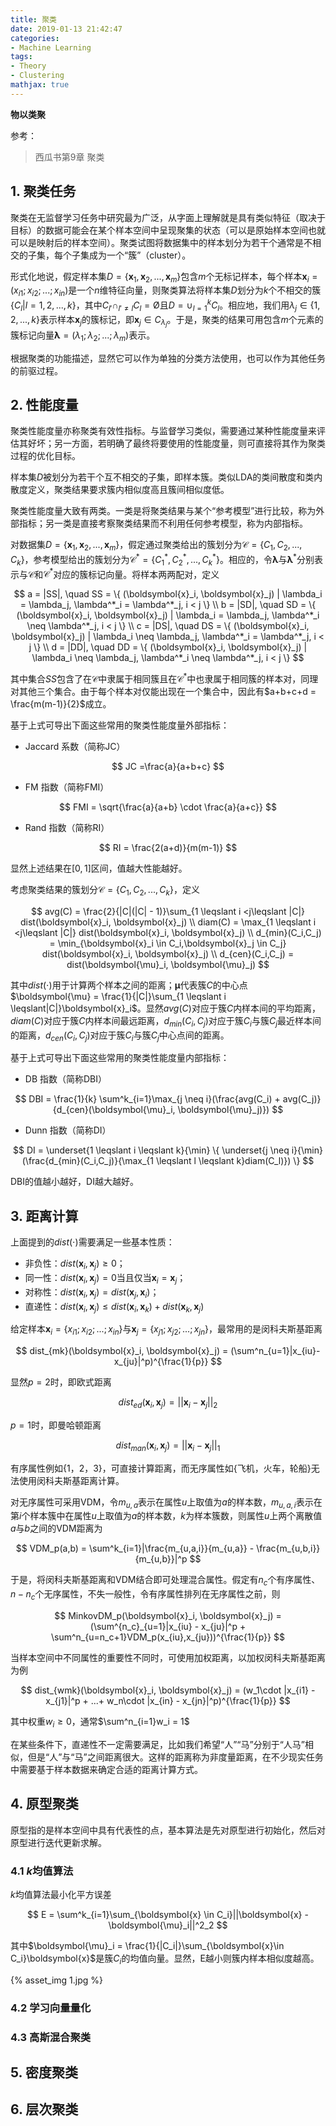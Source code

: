 ```yaml
---
title: 聚类
date: 2019-01-13 21:42:47
categories:
- Machine Learning
tags:
- Theory
- Clustering
mathjax: true
---
```


**物以类聚**

参考：

> 西瓜书第9章 聚类

## 1. 聚类任务

聚类在无监督学习任务中研究最为广泛，从字面上理解就是具有类似特征（取决于目标）的数据可能会在某个样本空间中呈现聚集的状态（可以是原始样本空间也就可以是映射后的样本空间）。聚类试图将数据集中的样本划分为若干个通常是不相交的子集，每个子集成为一个“簇”（cluster）。

形式化地说，假定样本集$D = \{ \boldsymbol{x}_1, \boldsymbol{x}_2,...,\boldsymbol{x}_m \}$包含$m$个无标记样本，每个样本$\boldsymbol{x}_i = (x_{i1};x_{i2};...;x_{in})$是一个$n$维特征向量，则聚类算法将样本集$D$划分为$k$个不相交的簇$\{ C_l|l = 1,2,...,k \}$，其中$C_{l'} \cap_{l'\neq l} C_l = \text{\O}$且$D = \cup^k_{l=1}C_l$。相应地，我们用$\lambda_j \in \{ 1,2,...,k \}$表示样本$\boldsymbol{x}_j$的簇标记，即$\boldsymbol{x}_j \in C_{\lambda_j}$。于是，聚类的结果可用包含$m$个元素的簇标记向量$\boldsymbol{\lambda} = (\lambda_1;\lambda_2;...;\lambda_m)$表示。

根据聚类的功能描述，显然它可以作为单独的分类方法使用，也可以作为其他任务的前驱过程。

<!-- more -->

## 2. 性能度量

聚类性能度量亦称聚类有效性指标。与监督学习类似，需要通过某种性能度量来评估其好坏；另一方面，若明确了最终将要使用的性能度量，则可直接将其作为聚类过程的优化目标。

样本集$D$被划分为若干个互不相交的子集，即样本簇。类似LDA的类间散度和类内散度定义，聚类结果要求簇内相似度高且簇间相似度低。

聚类性能度量大致有两类。一类是将聚类结果与某个“参考模型”进行比较，称为外部指标；另一类是直接考察聚类结果而不利用任何参考模型，称为内部指标。

对数据集$D = \{ \boldsymbol{x}_1, \boldsymbol{x}_2,...,\boldsymbol{x}_m \}$，假定通过聚类给出的簇划分为$\mathcal{C} = \{ C_1, C_2,...,C_k \}$，参考模型给出的簇划分为$\mathcal{C}^* = \{ C_1^*, C_2^*,...,C_k^* \}$。相应的，令$\boldsymbol{\lambda}$与$\boldsymbol{\lambda}^*$分别表示与$\mathcal{C}$和$\mathcal{C}^*$对应的簇标记向量。将样本两两配对，定义

$$
a = |SS|, \quad SS = \{ (\boldsymbol{x}_i, \boldsymbol{x}_j) | \lambda_i = \lambda_j, \lambda^*_i = \lambda^*_j, i < j \}
\\
b = |SD|, \quad SD = \{ (\boldsymbol{x}_i, \boldsymbol{x}_j) | \lambda_i = \lambda_j, \lambda^*_i \neq \lambda^*_j, i < j \}
\\
c = |DS|, \quad DS = \{ (\boldsymbol{x}_i, \boldsymbol{x}_j) | \lambda_i \neq \lambda_j, \lambda^*_i = \lambda^*_j, i < j \}
\\
d = |DD|, \quad DD = \{ (\boldsymbol{x}_i, \boldsymbol{x}_j) | \lambda_i \neq \lambda_j, \lambda^*_i \neq \lambda^*_j, i < j \}
$$

其中集合$SS$包含了在$\mathcal{C}$中隶属于相同簇且在$\mathcal{C}^*$中也隶属于相同簇的样本对，同理对其他三个集合。由于每个样本对仅能出现在一个集合中，因此有$a+b+c+d = \frac{m(m-1)}{2}$成立。

基于上式可导出下面这些常用的聚类性能度量外部指标：

* Jaccard 系数（简称JC）

$$
JC =\frac{a}{a+b+c}
$$

* FM 指数（简称FMI）

$$
FMI = \sqrt{\frac{a}{a+b} \cdot \frac{a}{a+c}}
$$

* Rand 指数（简称RI）

$$
RI = \frac{2(a+d)}{m(m-1)}
$$

显然上述结果在$[0,1]$区间，值越大性能越好。

考虑聚类结果的簇划分$\mathcal{C} = \{ C_1,C_2,...,C_k \}$，定义

$$
avg(C) = \frac{2}{|C|(|C| - 1)}\sum_{1 \leqslant i <j\leqslant |C|} dist(\boldsymbol{x}_i, \boldsymbol{x}_j)
\\
diam(C) = \max_{1 \leqslant i <j\leqslant |C|} dist(\boldsymbol{x}_i, \boldsymbol{x}_j)
\\
d_{min}(C_i,C_j) = \min_{\boldsymbol{x}_i \in C_i,\boldsymbol{x}_j \in C_j} dist(\boldsymbol{x}_i, \boldsymbol{x}_j)
\\
d_{cen}(C_i,C_j) = dist(\boldsymbol{\mu}_i, \boldsymbol{\mu}_j)
$$

其中$dist(\cdot)$用于计算两个样本之间的距离；$\boldsymbol{\mu}$代表簇$C$的中心点$\boldsymbol{\mu} = \frac{1}{|C|}\sum_{1 \leqslant i \leqslant|C|}\boldsymbol{x}_i$。显然$avg(C)$对应于簇$C$内样本间的平均距离，$diam(C)$对应于簇$C$内样本间最远距离，$d_{min}(C_i,C_j)$对应于簇$C_i$与簇$C_j$最近样本间的距离，$d_{cen}(C_i,C_j)$对应于簇$C_i$与簇$C_j$中心点间的距离。

基于上式可导出下面这些常用的聚类性能度量内部指标：

* DB 指数（简称DBI）

$$
DBI = \frac{1}{k} \sum^k_{i=1}\max_{j \neq i}(\frac{avg(C_i) + avg(C_j)}{d_{cen}(\boldsymbol{\mu}_i, \boldsymbol{\mu}_j)})
$$

* Dunn 指数（简称DI）

$$
DI = \underset{1 \leqslant i \leqslant k}{\min} \{ \underset{j \neq i}{\min} (\frac{d_{min}(C_i,C_j)}{\max_{1 \leqslant l \leqslant k}diam(C_l)}) \}
$$

DBI的值越小越好，DI越大越好。

## 3. 距离计算

上面提到的$dist(\cdot)$需要满足一些基本性质：

* 非负性：$dist(\boldsymbol{x}_i, \boldsymbol{x}_j) \geqslant 0$；
* 同一性：$dist(\boldsymbol{x}_i, \boldsymbol{x}_j) = 0$当且仅当$\boldsymbol{x}_i= \boldsymbol{x}_j$；
* 对称性：$dist(\boldsymbol{x}_i, \boldsymbol{x}_j) = dist(\boldsymbol{x}_j, \boldsymbol{x}_i)$；
* 直递性：$dist(\boldsymbol{x}_i, \boldsymbol{x}_j) \leqslant dist(\boldsymbol{x}_i, \boldsymbol{x}_k) + dist(\boldsymbol{x}_k, \boldsymbol{x}_j)$

给定样本$\boldsymbol{x}_i = \{ x_{i1};x_{i2};...;x_{in} \}$与$\boldsymbol{x}_j = \{ x_{j1};x_{j2};...;x_{jn} \}$，最常用的是闵科夫斯基距离

$$
dist_{mk}(\boldsymbol{x}_i, \boldsymbol{x}_j) = (\sum^n_{u=1}|x_{iu}-x_{ju}|^p)^{\frac{1}{p}}
$$

显然$p=2$时，即欧式距离

$$
dist_{ed}(\boldsymbol{x}_i, \boldsymbol{x}_j) = ||\boldsymbol{x}_i- \boldsymbol{x}_j||_2
$$

$p=1$时，即曼哈顿距离

$$
dist_{man}(\boldsymbol{x}_i, \boldsymbol{x}_j) = ||\boldsymbol{x}_i- \boldsymbol{x}_j||_1
$$

有序属性例如{1，2，3}，可直接计算距离，而无序属性如{飞机，火车，轮船}无法使用闵科夫斯基距离计算。

对无序属性可采用VDM，令$m_{u,a}$表示在属性$u$上取值为$a$的样本数，$m_{u,a,i}$表示在第$i$个样本簇中在属性$u$上取值为$a$的样本数，$k$为样本簇数，则属性$u$上两个离散值$a$与$b$之间的VDM距离为

$$
VDM_p(a,b) = \sum^k_{i=1}|\frac{m_{u,a,i}}{m_{u,a}} - \frac{m_{u,b,i}}{m_{u,b}}|^p
$$

于是，将闵科夫斯基距离和VDM结合即可处理混合属性。假定有$n_c$个有序属性、$n-n_c$个无序属性，不失一般性，令有序属性排列在无序属性之前，则

$$
MinkovDM_p(\boldsymbol{x}_i, \boldsymbol{x}_j) = (\sum^{n_c}_{u=1}|x_{iu} - x_{ju}|^p + \sum^n_{u=n_c+1}VDM_p(x_{iu},x_{ju}))^{\frac{1}{p}}
$$

当样本空间中不同属性的重要性不同时，可使用加权距离，以加权闵科夫斯基距离为例

$$
dist_{wmk}(\boldsymbol{x}_i, \boldsymbol{x}_j) = (w_1\cdot |x_{i1} - x_{j1}|^p + ...+ w_n\cdot |x_{in} - x_{jn}|^p)^{\frac{1}{p}}
$$

其中权重$w_i \geqslant 0$，通常$\sum^n_{i=1}w_i = 1$

在某些条件下，直递性不一定需要满足，比如我们希望“人”“马”分别于“人马”相似，但是“人”与“马”之间距离很大。这样的距离称为非度量距离，在不少现实任务中需要基于样本数据来确定合适的距离计算方式。

## 4. 原型聚类

原型指的是样本空间中具有代表性的点，基本算法是先对原型进行初始化，然后对原型进行迭代更新求解。

### 4.1 $k$均值算法

$k$均值算法最小化平方误差

$$
E = \sum^k_{i=1}\sum_{\boldsymbol{x} \in C_i}||\boldsymbol{x} - \boldsymbol{\mu}_i||^2_2
$$

其中$\boldsymbol{\mu}_i = \frac{1}{|C_i|}\sum_{\boldsymbol{x}\in C_i}\boldsymbol{x}$是簇$C_i$的均值向量。显然，E越小则簇内样本相似度越高。

{% asset_img 1.jpg %}




### 4.2 学习向量量化



### 4.3 高斯混合聚类











## 5. 密度聚类











## 6. 层次聚类
















